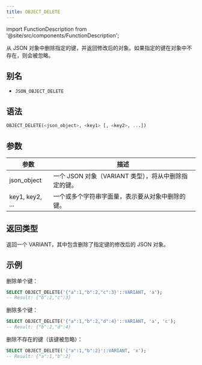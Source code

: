 ```yaml
---
title: OBJECT_DELETE
---
```

import FunctionDescription from '@site/src/components/FunctionDescription';

<FunctionDescription description="引入或更新于：v1.2.762"/>

从 JSON 对象中删除指定的键，并返回修改后的对象。如果指定的键在对象中不存在，则会被忽略。

## 别名

- `JSON_OBJECT_DELETE`

## 语法

```sql
OBJECT_DELETE(<json_object>, <key1> [, <key2>, ...])
```

## 参数

| 参数 | 描述 |
|-----------|-------------|
| json_object | 一个 JSON 对象（VARIANT 类型），将从中删除指定的键。 |
| key1, key2, ... | 一个或多个字符串字面量，表示要从对象中删除的键。 |

## 返回类型

返回一个 VARIANT，其中包含删除了指定键的修改后的 JSON 对象。

## 示例

删除单个键：
```sql
SELECT OBJECT_DELETE('{"a":1,"b":2,"c":3}'::VARIANT, 'a');
-- Result: {"b":2,"c":3}
```

删除多个键：
```sql
SELECT OBJECT_DELETE('{"a":1,"b":2,"d":4}'::VARIANT, 'a', 'c');
-- Result: {"b":2,"d":4}
```

删除不存在的键（该键被忽略）：
```sql
SELECT OBJECT_DELETE('{"a":1,"b":2}'::VARIANT, 'x');
-- Result: {"a":1,"b":2}
```
